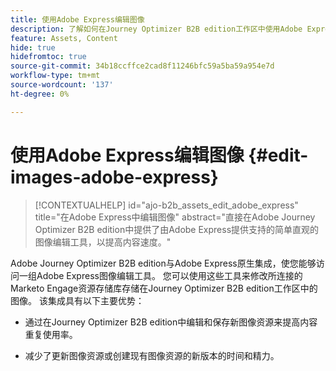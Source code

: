 ```yaml
---
title: 使用Adobe Express编辑图像
description: 了解如何在Journey Optimizer B2B edition工作区中使用Adobe Express编辑图像。
feature: Assets, Content
hide: true
hidefromtoc: true
source-git-commit: 34b18ccffce2cad8f11246bfc59a5ba59a954e7d
workflow-type: tm+mt
source-wordcount: '137'
ht-degree: 0%

---
```


# 使用Adobe Express编辑图像 {#edit-images-adobe-express}

>[!CONTEXTUALHELP]
>id="ajo-b2b_assets_edit_adobe_express"
>title="在Adobe Express中编辑图像"
>abstract="直接在Adobe Journey Optimizer B2B edition中提供了由Adobe Express提供支持的简单直观的图像编辑工具，以提高内容速度。"

Adobe Journey Optimizer B2B edition与Adobe Express原生集成，使您能够访问一组Adobe Express图像编辑工具。 您可以使用这些工具来修改所连接的Marketo Engage资源存储库存储在Journey Optimizer B2B edition工作区中的图像。 该集成具有以下主要优势：

* 通过在Journey Optimizer B2B edition中编辑和保存新图像资源来提高内容重复使用率。

* 减少了更新图像资源或创建现有图像资源的新版本的时间和精力。
